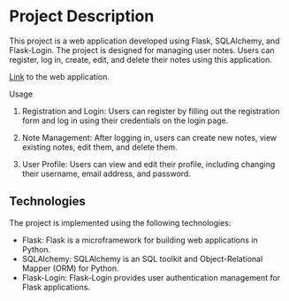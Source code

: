 # Project Description
This project is a web application developed using Flask, SQLAlchemy, and Flask-Login. The project is designed for managing user notes. Users can register, log in, create, edit, and delete their notes using this application.

[Link](https://adiomhts.pythonanywhere.com/) to the web application.

Usage
1. Registration and Login: Users can register by filling out the registration form and log in using their credentials on the login page.

2. Note Management: After logging in, users can create new notes, view existing notes, edit them, and delete them.

3. User Profile: Users can view and edit their profile, including changing their username, email address, and password.

## Technologies
The project is implemented using the following technologies:

- Flask: Flask is a microframework for building web applications in Python.
- SQLAlchemy: SQLAlchemy is an SQL toolkit and Object-Relational Mapper (ORM) for Python.
- Flask-Login: Flask-Login provides user authentication management for Flask applications.

